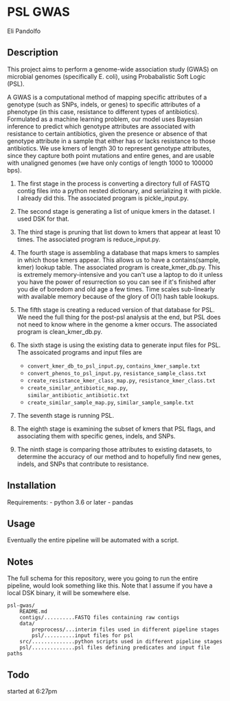 # PSL GWAS
Eli Pandolfo

## Description
This project aims to perform a genome-wide association study (GWAS) on microbial
genomes (specifically E. coli), using Probabalistic Soft Logic (PSL).

A GWAS is a computational method of mapping specific attributes of a genotype
(such as SNPs, indels, or genes) to specific attributes of a phenotype (in this
case, resistance to different types of antibiotics). Formulated as a machine
learning problem, our model uses Bayesian inference to predict which genotype
attributes are associated with resistance to certain antibiotics, given
the presence or absence of that genotype attribute in a sample that either has
or lacks resistance to those antibiotics. We use kmers of length 30 to represent
genotype attributes, since they capture both point mutations and entire genes,
and are usable with unaligned genomes (we have only contigs of length 1000 to
100000 bps).

1. The first stage in the process is converting a directory full of FASTQ contig
files into a python nested dictionary, and serializing it with pickle. I
already did this. The associated program is pickle_input.py.

1. The second stage is generating a list of unique kmers in the dataset. I used
DSK for that.

1. The third stage is pruning that list down to kmers that appear at least
10 times. The associated program is reduce_input.py.

1. The fourth stage is assembling a database that maps kmers to samples in which
those kmers appear. This allows us to have a contains(sample, kmer) lookup
table. The associated program is create_kmer_db.py. This is extremely
memory-intensive and you can't use a laptop to do it unless you have the power
of resurrection so you can see if it's finished after you die of boredom and
old age a few times. Time scales sub-linearly with available memory because of
the glory of O(1) hash table lookups.

1. The fifth stage is creating a reduced version of that database for PSL. We need
the full thing for the post-psl analysis at the end, but PSL does not need
to know where in the genome a kmer occurs. The associated program is
clean_kmer_db.py.

1. The sixth stage is using the existing data to generate input files for PSL.
The assoicated programs and input files are
    - `convert_kmer_db_to_psl_input.py`, `contains_kmer_sample.txt`
    - `convert_phenos_to_psl_input.py`, `resistance_sample_class.txt`
    - `create_resistance_kmer_class_map.py`, `resistance_kmer_class.txt`
    - `create_similar_antibiotic_map.py`, `similar_antibiotic_antibiotic.txt`
    - `create_similar_sample_map.py`, `similar_sample_sample.txt`

1. The seventh stage is running PSL.

1. The eighth stage is examining the subset of kmers that PSL flags,
and associating them with specific genes, indels, and SNPs.

1. The ninth stage is comparing those attributes to existing datasets,
to determine the accuracy of our method and to hopefully find new genes,
indels, and SNPs that contribute to resistance.

## Installation
Requirements:
    - python 3.6 or later
    - pandas

## Usage
Eventually the entire pipeline will be automated with a script.

## Notes
The full schema for this repository, were you going to run the entire pipeline,
would look something like this. Note that I assume if you have a local DSK
binary, it will be somewhere else.

```
psl-gwas/
    README.md
    contigs/..........FASTQ files containing raw contigs
    data/
        preprocess/...interim files used in different pipeline stages
        psl/..........input files for psl
    src/..............python scripts used in different pipeline stages
    psl/..............psl files defining predicates and input file paths
```

## Todo
started at 6:27pm
